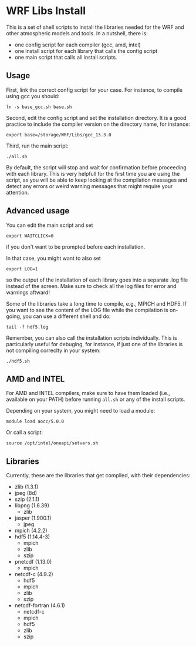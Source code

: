 # WRF Libs Install

This is a set of shell scripts to install the libraries needed for the
WRF and other atmospheric models and tools. In a nutshell, there is:

- one config script for each compiler (gcc, amd, intel)
- one install script for each library that calls the config script
- one main script that calls all install scripts. 

## Usage

First, link the correct config script for your case. For instance, to
compile using gcc you should:

```
ln -s base_gcc.sh base.sh
```

Second, edit the config script and set the installation directory. It
is a good practice to include the compiler version on the directory
name, for instance:
```
export base=/storage/WRF/Libs/gcc_13.3.0 
```

Third, run the main script:

```
./all.sh
```

By default, the script will stop and wait for confirmation before
proceeding with each library. This is very helpfull for the first time
you are using the script, as you will be able to keep looking at the
compilation messages and detect any errors or weird warning messages
that might require your attention.

## Advanced usage

You can edit the main script and set
```
export WAITCLICK=0
```
if you don't want to be prompted before each installation. 

In that case, you might want to also set
```
export LOG=1
```

so the output of the installation of each library goes into a separate
.log file instead of the screen. Make sure to check all the log files
for error and warnings aftward!

Some of the libraries take a long time to compile, e.g., MPICH and
HDF5. If you want to see the content of the LOG file while the compilation is
on-going, you can use a different shell and do: 
```
tail -f hdf5.log
```

Remember, you can also call the installation scripts
individually. This is particularly useful for debuging, for instance,
if just one of the libraries is not compiling correclty in your
system:
```
./hdf5.sh
```

## AMD and INTEL

For AMD and INTEL compilers, make sure to have them loaded (i.e., available on your PATH) before running `all.sh` or any of the install scripts.

Depending on your system, you might need to load a module:
```
module load aocc/5.0.0
```

Or call a script:
```
source /opt/intel/oneapi/setvars.sh
```

## Libraries

Currently, these are the libraries that get compiled, with their
dependencies:

- zlib (1.3.1)
- jpeg (8d)
- szip (2.1.1)
- libpng (1.6.39)
  - zlib
- jasper (1.900.1)
  - jpeg
- mpich (4.2.2)
- hdf5 (1.14.4-3)
  - mpich
  - zlib
  - szip
- pnetcdf (1.13.0)
  - mpich
- netcdf-c (4.9.2)
  - hdf5
  - mpich
  - zlib
  - szip
- netcdf-fortran (4.6.1)
  - netcdf-c
  - mpich
  - hdf5
  - zlib
  - szip



